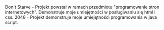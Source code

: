 Don't Starve - Projekt powstał w ramach przedmiotu "programowanie stron internetowych". Demonstruje moje umiejętności w posługiwaniu się html i css.
2048 - Projekt demonstruje moje umiejętności programowania w java script. 
